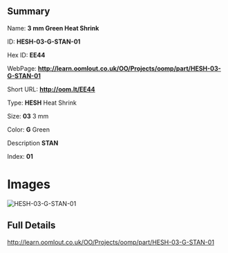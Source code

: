 

## Summary
 
Name: __3 mm Green Heat Shrink__

ID: __HESH-03-G-STAN-01__

Hex ID: __EE44__

WebPage: __http://learn.oomlout.co.uk/OO/Projects/oomp/part/HESH-03-G-STAN-01__

Short URL: __http://oom.lt/EE44__


Type: __HESH__ Heat Shrink 

Size: __03__ 3 mm 

Color: __G__ Green 

Description __STAN__  

Index: __01__


 # Images
![HESH-03-G-STAN-01](http://oomlout.com/oomp-gen/parts/HESH-03-G-STAN-01/HESH-03-G-STAN-01_420.jpg)



 ## Full Details

 http://learn.oomlout.co.uk/OO/Projects/oomp/part/HESH-03-G-STAN-01














